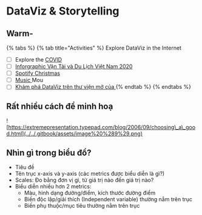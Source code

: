 # DataViz & Storytelling

## Warm-

{% tabs %}
{% tab title="Activities" %}
Explore DataViz in the Internet

* [ ] Explore the [COVID ](https://ourworldindata.org/coronavirus-data-explorer?zoomToSelection=true&time=2020-03-01..latest&country=MEX~IND~USA~ITA~BRA~GBR~FRA~ESP~PER&region=World&casesMetric=true&interval=smoothed&perCapita=true&smoothing=7&pickerMetric=total_deaths&pickerSort=desc)
* [ ] [Inforgraphic Vận Tải và Du Lịch Việt Nam 2020](https://www.gso.gov.vn/du-lieu-va-so-lieu-thong-ke/2020/12/infographic-van-tai-va-du-lich-thang-11-va-11-thang-nam-2020/)
* [ ] [Spotify Christmas ](https://public.tableau.com/profile/eva.murray#!/vizhome/spotify_2/SpotifyChristmasmusic)
* [ ] [Music ](https://public.tableau.com/profile/skybjohnson#!/vizhome/MusicMountains/mountains)Mou
* [ ] [Khám phá DataViz trên thư viện mở của ](https://public.tableau.com/en-us/gallery/?tab=viz-of-the-day&type=viz-of-the-day)
{% endtab %}
{% endtabs %}

## Rất nhiều cách để minh hoạ 

![https://extremepresentation.typepad.com/blog/2006/09/choosing\_a\_good.html](../../.gitbook/assets/image%20%289%29.png)

## Nhìn gì trong biểu đồ?

* Tiêu đề
* Tên trục x-axis và y-axis \(các metrics được biểu diễn là gì?\)
* Scales: Đo bằng đơn vị gì, từ giá trị nào đến giá trị nào?
* Biểu diễn nhiều hơn 2 metrics:
  * Màu, hình dạng đường/điểm, kích thước đường điểm
  * Biến độc lập/giải thích \(Independent variable\) thường nẳm trên trục 
  * Biến phụ thuộc/mục tiêu thường nằm trên trục 

